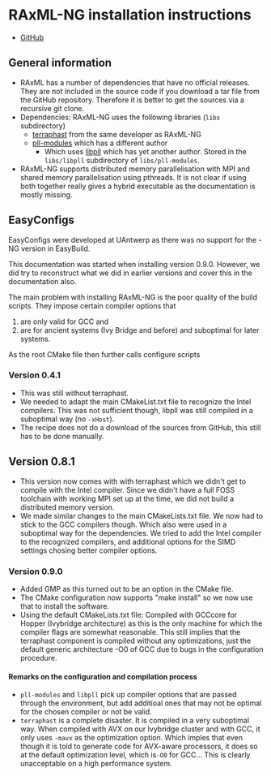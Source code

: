 # RAxML-NG installation instructions

* [GitHub](https://github.com/amkozlov/raxml-ng)

## General information

* RAxML has a number of dependencies that have no official releases. They are not
  included in the source code if you download a tar file from the GitHub repository.
  Therefore it is better to get the sources via a recursive git clone.
* Dependencies: RAxML-NG uses the following libraries (``libs`` subdirectory)
    * [terraphast](https://github.com/amkozlov/terraphast-one) from the same developer
      as RAxML-NG
    * [pll-modules](https://github.com/ddarriba/pll-modules) which has a different 
      author
        * Which uses [libpll](https://github.com/xflouris/libpll-2) which has yet another
          author. Stored in the ``libs/libpll`` subdirectory of ``libs/pll-modules``.
* RAxML-NG supports distributed memory parallelisation with MPI and shared memory 
  parallelisation using pthreads. It is not clear if using both together really gives
  a hybrid executable as the documentation is mostly missing.

## EasyConfigs

EasyConfigs were developed at UAntwerp as there was no support for the -NG version
in EasyBuild.

This documentation was started when installing version 0.9.0. However, we did try to
reconstruct what we did in earlier versions and cover this in the documentation also.

The main problem with installing RAxML-NG is the poor quality of the build scripts.
They impose certain compiler options that 
  1. are only valid for GCC and
  2. are for ancient systems (Ivy Bridge and before) and suboptimal for later systems.

As the root CMake file then further calls configure scripts  


### Version 0.4.1

* This was still without terraphast.
* We needed to adapt the main CMakeList.txt file to recognize the Intel compilers.
  This was not sufficient though, libpll was still compiled in a suboptimal way
  (no ``-xHost``).
* The recipe does not do a download of the sources from GitHub, this still has to
  be done manually.


## Version 0.8.1

* This version now comes with with terraphast which we didn't get to compile with 
  the Intel compiler. Since we didn't have a full FOSS toolchain with working MPI 
  set up at the time, we did not build a distributed memory version.
* We made similar changes to the main CMakeLists.txt file. We now had to stick to
  the GCC compilers though. Which also were used in a suboptimal way for the 
  dependencies. We tried to add the Intel compiler to the recognized compilers,
  and additional options for the SIMD settings chosing better compiler options.


### Version 0.9.0

* Added GMP as this turned out to be an option in the CMake file.
* The CMake configuration now supports "make install" so we now use that to
  install the software.
* Using the default CMakeLists.txt file: Compiled with GCCcore for Hopper 
  (Ivybridge architecture) as this is the only machine for which the compiler
  flags are somewhat reasonable. This still implies that the terraphast component
  is compiled without any optimizations, just the default generic architecture
  -O0 of GCC due to bugs in the configuration procedure.

#### Remarks on the configuration and compilation process

* ``pll-modules`` and ``libpll`` pick up compiler options that are passed through 
  the environment, but add additioal ones that may not be optimal for the chosen 
  compiler or not be valid.
* ``terraphast`` is a complete disaster. It is compiled in a very suboptimal way.
  When compiled with AVX on our Ivybridge cluster and with GCC, it only uses
  ``-mavx`` as the optimization option. Which imples that even though it is told
  to generate code for AVX-aware processors, it does so at the default optimization
  level, which is``-O0`` for GCC... This is clearly unacceptable on a high performance
  system.

